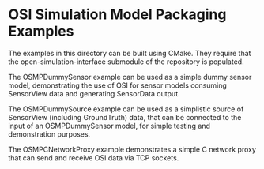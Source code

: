 OSI Simulation Model Packaging Examples
===================================

The examples in this directory can be built using CMake.
They require that the open-simulation-interface submodule
of the repository is populated.

The OSMPDummySensor example can be used as a simple dummy sensor
model, demonstrating the use of OSI for sensor models consuming
SensorView data and generating SensorData output.

The OSMPDummySource example can be used as a simplistic source of
SensorView (including GroundTruth) data, that can be connected to
the input of an OSMPDummySensor model, for simple testing and
demonstration purposes.

The OSMPCNetworkProxy example demonstrates a simple C network proxy
that can send and receive OSI data via TCP sockets.
